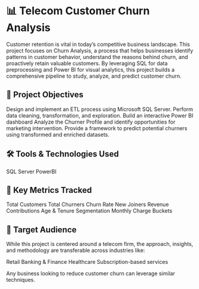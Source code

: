 # 📊 Telecom Customer Churn Analysis

Customer retention is vital in today’s competitive business landscape. This project focuses on Churn Analysis, a process that helps businesses identify patterns in customer behavior, understand the reasons behind churn, and proactively retain valuable customers. By leveraging SQL for data preprocessing and Power BI for visual analytics, this project builds a comprehensive pipeline to study, analyze, and predict customer churn.

## 🎯 Project Objectives

Design and implement an ETL process using Microsoft SQL Server.
Perform data cleaning, transformation, and exploration.
Build an interactive Power BI dashboard
Analyze the Churner Profile and identify opportunities for marketing intervention.
Provide a framework to predict potential churners using transformed and enriched datasets.

## 🛠 Tools & Technologies Used
SQL Server PowerBI

## 📌 Key Metrics Tracked
Total Customers
Total Churners
Churn Rate
New Joiners
Revenue Contributions
Age & Tenure Segmentation
Monthly Charge Buckets

## 👥 Target Audience
While this project is centered around a telecom firm, the approach, insights, and methodology are transferable across industries like:

Retail
Banking & Finance
Healthcare
Subscription-based services

Any business looking to reduce customer churn can leverage similar techniques.
